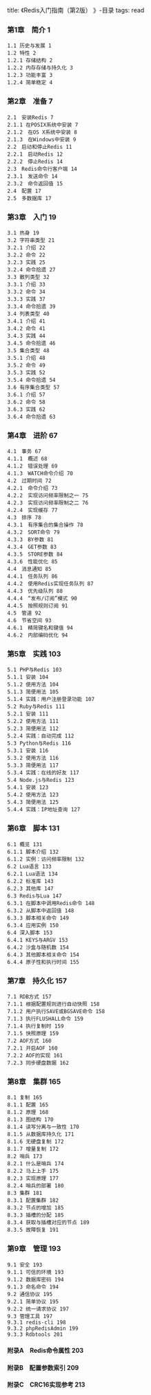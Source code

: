 title: 《Redis入门指南（第2版） 》-目录
tags: read

### 第1章　简介 1

	1.1 历史与发展 1
	1.2 特性 2
	1.2.1 存储结构 2
	1.2.2 内存存储与持久化 3
	1.2.3 功能丰富 3
	1.2.4 简单稳定 4

### 第2章　准备 7

	2.1　安装Redis 7
	2.1.1 在POSIX系统中安装 7
	2.1.2　在OS X系统中安装 8
	2.1.3　在Windows中安装 9
	2.2　启动和停止Redis 11
	2.2.1　启动Redis 12
	2.2.2　停止Redis 14
	2.3　Redis命令行客户端 14
	2.3.1　发送命令 14
	2.3.2　命令返回值 15
	2.4　配置 17
	2.5　多数据库 17

### 第3章　入门 19

	3.1 热身 19
	3.2 字符串类型 21
	3.2.1 介绍 22
	3.2.2 命令 22
	3.2.3 实践 25
	3.2.4 命令拾遗 27
	3.3 散列类型 32
	3.3.1 介绍 33
	3.3.2 命令 34
	3.3.3 实践 37
	3.3.4 命令拾遗 39
	3.4 列表类型 40
	3.4.1 介绍 41
	3.4.2 命令 41
	3.4.3 实践 44
	3.4.5 命令拾遗 46
	3.5 集合类型 48
	3.5.1 介绍 48
	3.5.2 命令 49
	3.5.3 实践 52
	3.5.4 命令拾遗 54
	3.6 有序集合类型 57
	3.6.1 介绍 57
	3.6.2 命令 58
	3.6.3 实践 62
	3.6.4 命令拾遗 63

### 第4章　进阶 67

	4.1　事务 67
	4.1.1　概述 68
	4.1.2　错误处理 69
	4.1.3　WATCH命令介绍 70
	4.2　过期时间 72
	4.2.1　命令介绍 73
	4.2.2　实现访问频率限制之一 75
	4.2.3　实现访问频率限制之二 76
	4.2.4　实现缓存 77
	4.3　排序 78
	4.3.1　有序集合的集合操作 78
	4.3.2　SORT命令 79
	4.3.3　BY参数 81
	4.3.4　GET参数 83
	4.3.5　STORE参数 84
	4.3.6　性能优化 85
	4.4　消息通知 85
	4.4.1　任务队列 86
	4.4.2　使用Redis实现任务队列 87
	4.4.3　优先级队列 88
	4.4.4　“发布/订阅”模式 90
	4.4.5　按照规则订阅 91
	4.5　管道 92
	4.6　节省空间 93
	4.6.1　精简键名和键值 94
	4.6.2　内部编码优化 94

### 第5章　实践 103

	5.1 PHP与Redis 103
	5.1.1 安装 104
	5.1.2 使用方法 104
	5.1.3 简便用法 105
	5.1.4 实践：用户注册登录功能 107
	5.2 Ruby与Redis 111
	5.2.1 安装 111
	5.2.2 使用方法 111
	5.2.3 简便用法 112
	5.2.4 实践：自动完成 112
	5.3 Python与Redis 116
	5.3.1 安装 116
	5.3.2 使用方法 116
	5.3.3 简便用法 117
	5.3.4 实践：在线的好友 117
	5.4 Node.js与Redis 123
	5.4.1 安装 123
	5.4.2 使用方法 123
	5.4.3 简便用法 125
	5.4.4 实践：IP地址查询 127

### 第6章　脚本 131

	6.1 概览 131
	6.1.1 脚本介绍 132
	6.1.2 实例：访问频率限制 132
	6.2 Lua语言 133
	6.2.1 Lua语法 134
	6.2.2 标准库 143
	6.2.3 其他库 147
	6.3 Redis与Lua 147
	6.3.1 在脚本中调用Redis命令 148
	6.3.2 从脚本中返回值 148
	6.3.3 脚本相关命令 149
	6.3.4 应用实例 150
	6.4 深入脚本 153
	6.4.1 KEYS与ARGV 153
	6.4.2 沙盒与随机数 154
	6.4.3 其他脚本相关命令 154
	6.4.4 原子性和执行时间 155

### 第7章　持久化 157

	7.1 RDB方式 157
	7.1.1 根据配置规则进行自动快照 158
	7.1.2 用户执行SAVE或BGSAVE命令 158
	7.1.3 执行FLUSHALL命令 159
	7.1.4 执行复制时 159
	7.1.5 快照原理 159
	7.2 AOF方式 160
	7.2.1 开启AOF 160
	7.2.2 AOF的实现 161
	7.2.3 同步硬盘数据 162

### 第8章　集群 165

	8.1 复制 165
	8.1.1 配置 165
	8.1.2 原理 168
	8.1.3 图结构 170
	8.1.4 读写分离与一致性 170
	8.1.5 从数据库持久化 171
	8.1.6 无硬盘复制 172
	8.1.7 增量复制 172
	8.2 哨兵 173
	8.2.1 什么是哨兵 174
	8.2.2 马上上手 175
	8.2.3 实现原理 177
	8.2.4 哨兵的部署 180
	8.3 集群 181
	8.3.1 配置集群 182
	8.3.2 节点的增加 185
	8.3.3 插槽的分配 185
	8.3.4 获取与插槽对应的节点 189
	8.3.5 故障恢复 191

### 第9章　管理 193

	9.1 安全 193
	9.1.1 可信的环境 193
	9.1.2 数据库密码 194
	9.1.3 命名命令 194
	9.2 通信协议 195
	9.2.1 简单协议 195
	9.2.2 统一请求协议 197
	9.3 管理工具 197
	9.3.1 redis-cli 198
	9.3.2 phpRedisAdmin 199
	9.3.3 Rdbtools 201

#### 附录A　Redis命令属性 203
#### 附录B　配置参数索引 209
#### 附录C　CRC16实现参考 213 